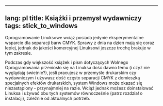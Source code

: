 

---
lang: pl
title: Książki i przemysł wydawniczy
tags: stick_to_windows
---

Oprogramowanie Linuksowe wciąż posiada jedynie eksperymentalne wsparcie
dla separacji barw CMYK. Sprawy z dnia na dzień mają się coraz lepiej, jednak
do jakości komercyjnej Linuksowi jeszcze trochę brakuje w tym zakresie.

Podczas gdy większość książek i pism dotyczących Wolnego Oprogramowania
przeniosło się na Linuksa dość dawno temu (i czyż nie wyglądają świetnie?),
jeśli pracujesz w przemyśle drukarskim czy wydawniczym i używasz dość często
separacji CMYK z domieszką specjalnych efektów drukarskich, system Windows może
okazać się niezastąpiony - przynajmniej na razie. Wciąż jednak możesz
doinstalować Linuksa i używać obu tych systemów równocześnie (patrz rozdział
o instalacji), zależnie od aktualnych potrzeb.

